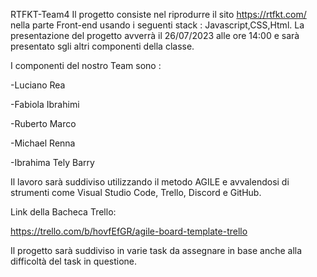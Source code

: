 RTFKT-Team4
Il progetto consiste nel riprodurre il sito https://rtfkt.com/ nella parte Front-end usando i seguenti stack : Javascript,CSS,Html.
La presentazione del progetto avverrà il 26/07/2023 alle ore 14:00 e sarà presentato sgli altri componenti della classe. 

I componenti del nostro Team sono :

-Luciano Rea

-Fabiola Ibrahimi

-Ruberto Marco

-Michael Renna

-Ibrahima Tely Barry

Il lavoro sarà suddiviso utilizzando il metodo AGILE e avvalendosi di strumenti come Visual Studio Code, Trello, Discord e GitHub.

Link della Bacheca Trello:

https://trello.com/b/hovfEfGR/agile-board-template-trello

Il progetto sarà suddiviso in varie task da assegnare in base anche alla difficoltà del task in questione.

